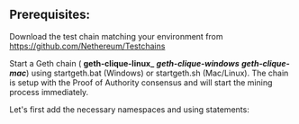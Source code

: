 ## Prerequisites:

Download the test chain matching your environment from https://github.com/Nethereum/Testchains

Start a Geth chain ( **geth-clique-linux\_** **_geth-clique-windows_** **_geth-clique-mac_**) using startgeth.bat (Windows) or startgeth.sh (Mac/Linux). The chain is setup with the Proof of Authority consensus and will start the mining process immediately.

Let's first add the necessary namespaces and using statements:
